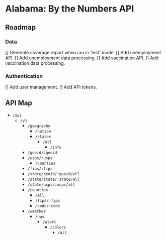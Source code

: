 # Alabama:  By the Numbers API

## Roadmap

### Data

[] Generate coverage report when ran in 'test' mode.
[] Add unemployment API.
[] Add unemployment data processing.
[] Add vaccination API.
[] Add vaccination data processing.

### Authentication

[] Add user management.
[] Add API tokens.

## API Map

- `/api`
  - `/v1`
    - `/geography`
      - `/nation`
      - `/states`
        - `/all`
          - `/info`
	- `/geoid/:geoid`
	- `/usps/:usps`
      - `/counties`
	- `/fips/:fips`
	- `/state/geoid/:geoid/all`
	- `/state/state/:state/all`
	- `/state/usps/:usps/all`
    - `/counties`
      - `/all`
      - `/fips/:fips`
      - `/code/:code`
    - `/weather`
      - `/nws`
      	- `/alert`
          - `/colors`
            - `/all`
